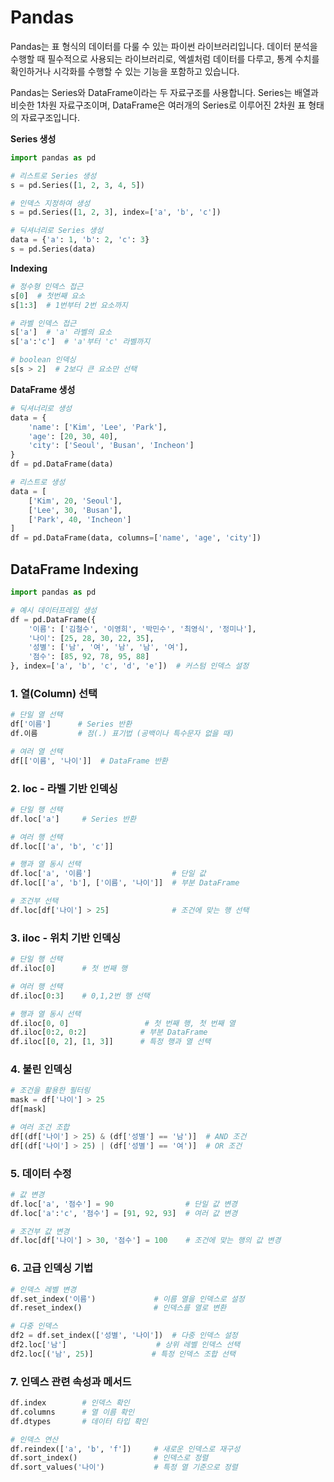 # Pandas

Pandas는 표 형식의 데이터를 다룰 수 있는 파이썬 라이브러리입니다. 데이터 분석을 수행할 때 필수적으로 사용되는 라이브러리로, 엑셀처럼 데이터를 다루고, 통계 수치를 확인하거나 시각화를 수행할 수 있는 기능을 포함하고 있습니다.

Pandas는 Series와 DataFrame이라는 두 자료구조를 사용합니다. Series는 배열과 비슷한 1차원 자료구조이며, DataFrame은 여러개의 Series로 이루어진 2차원 표 형태의 자료구조입니다.


**Series 생성**
```python
import pandas as pd

# 리스트로 Series 생성
s = pd.Series([1, 2, 3, 4, 5])

# 인덱스 지정하여 생성
s = pd.Series([1, 2, 3], index=['a', 'b', 'c'])

# 딕셔너리로 Series 생성 
data = {'a': 1, 'b': 2, 'c': 3}
s = pd.Series(data)
```

**Indexing**
```python
# 정수형 인덱스 접근
s[0]  # 첫번째 요소
s[1:3]  # 1번부터 2번 요소까지

# 라벨 인덱스 접근
s['a']  # 'a' 라벨의 요소
s['a':'c']  # 'a'부터 'c' 라벨까지

# boolean 인덱싱
s[s > 2]  # 2보다 큰 요소만 선택
```

**DataFrame 생성**
```python
# 딕셔너리로 생성
data = {
    'name': ['Kim', 'Lee', 'Park'],
    'age': [20, 30, 40],
    'city': ['Seoul', 'Busan', 'Incheon']
}
df = pd.DataFrame(data)

# 리스트로 생성
data = [
    ['Kim', 20, 'Seoul'],
    ['Lee', 30, 'Busan'],
    ['Park', 40, 'Incheon']
]
df = pd.DataFrame(data, columns=['name', 'age', 'city'])
```

## DataFrame Indexing


```python
import pandas as pd

# 예시 데이터프레임 생성
df = pd.DataFrame({
    '이름': ['김철수', '이영희', '박민수', '최영식', '정미나'],
    '나이': [25, 28, 30, 22, 35],
    '성별': ['남', '여', '남', '남', '여'],
    '점수': [85, 92, 78, 95, 88]
}, index=['a', 'b', 'c', 'd', 'e'])  # 커스텀 인덱스 설정
```

### 1. 열(Column) 선택
```python
# 단일 열 선택
df['이름']      # Series 반환
df.이름         # 점(.) 표기법 (공백이나 특수문자 없을 때)

# 여러 열 선택
df[['이름', '나이']]  # DataFrame 반환
```

### 2. loc - 라벨 기반 인덱싱
```python
# 단일 행 선택
df.loc['a']     # Series 반환

# 여러 행 선택
df.loc[['a', 'b', 'c']]  

# 행과 열 동시 선택
df.loc['a', '이름']                  # 단일 값
df.loc[['a', 'b'], ['이름', '나이']]  # 부분 DataFrame

# 조건부 선택
df.loc[df['나이'] > 25]              # 조건에 맞는 행 선택
```

### 3. iloc - 위치 기반 인덱싱
```python
# 단일 행 선택
df.iloc[0]      # 첫 번째 행

# 여러 행 선택
df.iloc[0:3]    # 0,1,2번 행 선택

# 행과 열 동시 선택
df.iloc[0, 0]                 # 첫 번째 행, 첫 번째 열
df.iloc[0:2, 0:2]            # 부분 DataFrame
df.iloc[[0, 2], [1, 3]]      # 특정 행과 열 선택
```

### 4. 불린 인덱싱
```python
# 조건을 활용한 필터링
mask = df['나이'] > 25
df[mask]

# 여러 조건 조합
df[(df['나이'] > 25) & (df['성별'] == '남')]  # AND 조건
df[(df['나이'] > 25) | (df['성별'] == '여')]  # OR 조건
```

### 5. 데이터 수정
```python
# 값 변경
df.loc['a', '점수'] = 90                # 단일 값 변경
df.loc['a':'c', '점수'] = [91, 92, 93]  # 여러 값 변경

# 조건부 값 변경
df.loc[df['나이'] > 30, '점수'] = 100    # 조건에 맞는 행의 값 변경
```

### 6. 고급 인덱싱 기법
```python
# 인덱스 레벨 변경
df.set_index('이름')             # 이름 열을 인덱스로 설정
df.reset_index()                # 인덱스를 열로 변환

# 다중 인덱스
df2 = df.set_index(['성별', '나이'])  # 다중 인덱스 설정
df2.loc['남']                    # 상위 레벨 인덱스 선택
df2.loc[('남', 25)]             # 특정 인덱스 조합 선택
```

### 7. 인덱스 관련 속성과 메서드
```python
df.index        # 인덱스 확인
df.columns      # 열 이름 확인
df.dtypes       # 데이터 타입 확인

# 인덱스 연산
df.reindex(['a', 'b', 'f'])     # 새로운 인덱스로 재구성
df.sort_index()                 # 인덱스로 정렬
df.sort_values('나이')           # 특정 열 기준으로 정렬
```

